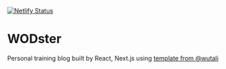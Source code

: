 [![Netlify Status](https://api.netlify.com/api/v1/badges/d3659a41-0c49-4b42-9bd6-9c23b22da20e/deploy-status)](https://app.netlify.com/sites/wodster/deploys)

# WODster

Personal training blog built by React, Next.js using
[template from @wutali](https://github.com/wutali/nextjs-netlify-blog-template)
